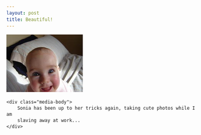 ```yaml
---
layout: post
title: Beautiful!
---
```

<div class="media">
  <img src="/images/content/dsc002921.jpg" alt="photo"/>

    <div class="media-body">
        Sonia has been up to her tricks again, taking cute photos while I am
        slaving away at work...
    </div>
</div>
